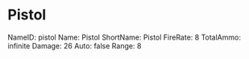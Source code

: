 # Pistol

NameID: pistol
Name: Pistol
ShortName: Pistol
FireRate: 8
TotalAmmo: infinite
Damage: 26
Auto: false
Range: 8
